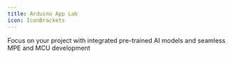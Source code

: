 ```yaml
---
title: Arduino App Lab
icon: IconBrackets
---
```


Focus on your project with integrated pre-trained AI models and seamless MPE and MCU development
